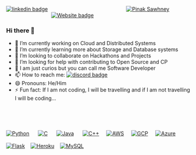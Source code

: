 [![linkedin badge](https://img.shields.io/badge/LinkedIn-0077B5?style=for-the-badge&logo=linkedin&logoColor=white)](https://www.linkedin.com/in/pinaksawhney/)       &nbsp; &nbsp; &nbsp; &nbsp; &nbsp; &nbsp; &nbsp; &nbsp; &nbsp; &nbsp; &nbsp; &nbsp; &nbsp; &nbsp; &nbsp; &nbsp; &nbsp; &nbsp; &nbsp; &nbsp; &nbsp; &nbsp; &nbsp; &nbsp; &nbsp;&nbsp; &nbsp;&nbsp;[![Pinak Sawhney](https://img.shields.io/endpoint?label=Pinak%20Sawhney&logo=devpost&style=for-the-badge&url=https%3A%2F%2Fshields.redsparr0w.com%2F2473%2Fmonday)](https://devpost.com/psawhney)
&nbsp; &nbsp; &nbsp; &nbsp; &nbsp; &nbsp; &nbsp; &nbsp; &nbsp; &nbsp; &nbsp; &nbsp; &nbsp; &nbsp; &nbsp; &nbsp; &nbsp;&nbsp; &nbsp;&nbsp; &nbsp;&nbsp; &nbsp;&nbsp; &nbsp;[![Website badge](https://img.shields.io/website?style=for-the-badge&url=https%3A%2F%2Fpinaksawhney.github.io%2F)](http://pinaksawhney.github.io/)

### Hi there 👋

- 🔭 I’m currently working on Cloud and Distributed Systems
- 🌱 I’m currently learning more about Storage and Database systems
- 👯 I’m looking to collaborate on Hackathons and Projects
- 🤔 I’m looking for help with contributing to Open Source and CP
- 💬 I am just curios but you can call me Software Developer
- 📫 How to reach me:  [![discord badge](https://img.shields.io/discord/802033003298684958?logo=discord)](https://discord.gg/2BQDGqk3td)
- 😄 Pronouns: He/Him
- ⚡ Fun fact: If I am not coding, I will be travelling and if I am not travelling I will be coding...
<br/>
<br/>
<br/>

[![Python](https://img.shields.io/badge/Python-3776AB?style=for-the-badge&logo=python&logoColor=white)]() &nbsp; &nbsp;&nbsp; 
[![C](https://img.shields.io/badge/C-00599C?style=for-the-badge&logo=c&logoColor=white)]() &nbsp; &nbsp;&nbsp; 
[![Java](https://img.shields.io/badge/Java-ED8B00?style=for-the-badge&logo=java&logoColor=white)]() &nbsp; &nbsp;&nbsp; 
[![C++](https://img.shields.io/badge/C%2B%2B-00599C?style=for-the-badge&logo=c%2B%2B&logoColor=white)]()&nbsp; &nbsp;&nbsp; 
[![AWS](https://img.shields.io/badge/Amazon_AWS-232F3E?style=for-the-badge&logo=amazon-aws&logoColor=white)]()&nbsp; &nbsp;&nbsp; 
[![GCP](https://img.shields.io/badge/Google_Cloud-4285F4?style=for-the-badge&logo=google-cloud&logoColor=white)]()&nbsp; &nbsp;&nbsp; 
[![Azure](https://img.shields.io/badge/Microsoft_Azure-0089D6?style=for-the-badge&logo=microsoft-azure&logoColor=white)]()
<br/>
<br/>
[![Flask](https://img.shields.io/badge/Flask-000000?style=for-the-badge&logo=flask&logoColor=white)]() &nbsp;&nbsp; 
[![Heroku](https://img.shields.io/badge/Heroku-430098?style=for-the-badge&logo=heroku&logoColor=white)]() &nbsp;&nbsp;
[![MySQL](https://img.shields.io/badge/MySQL-00000F?style=for-the-badge&logo=mysql&logoColor=white)]()
